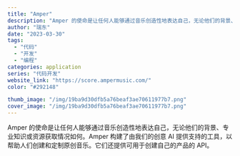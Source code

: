 ```yaml
---
title: "Amper"
description: "Amper 的使命是让任何人能够通过音乐创造性地表达自己，无论他们的背景、专业知识或资源获取情况如何。Amper 构建了"
author: "瑞东"
date: "2023-03-30"
tags:
  - "代码"
  - "开发"
  - "编程"
categories: application
series: "代码开发"
website_link: "https://score.ampermusic.com/"
color: "#292148"

thumb_image: "/img/19ba9d30dfb5a76beaf3ae70611977b7.png"
cover_image: "/img/19ba9d30dfb5a76beaf3ae70611977b7.png"
---
```


Amper 的使命是让任何人能够通过音乐创造性地表达自己，无论他们的背景、专业知识或资源获取情况如何。Amper 构建了由我们的创意 AI 提供支持的工具，以帮助人们创建和定制原创音乐。它们还提供可用于创建自己的产品的 API。